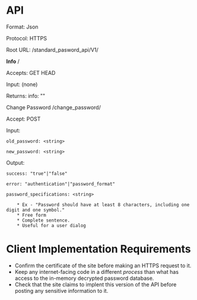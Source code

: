 # API

Format: Json

Protocol: HTTPS

Root URL: /standard_pasword_api/V1/

**Info** /

Accepts:
    GET HEAD

Input:
    (none)

Returns:
    info: ""

Change Password /change_password/

Accept: POST

Input:

    old_password: <string>

    new_password: <string>

Output:

    success: "true"|"false"

    error: "authentication"|"password_format"

    password_specifications: <string>

        * Ex - "Password should have at least 8 characters, including one digit and one symbol."
        * Free form
        * Complete sentence.
        * Useful for a user dialog

# Client Implementation Requirements

* Confirm the certificate of the site before making an HTTPS request to it.
* Keep any internet-facing code in a different *process* than what has access to the in-memory decrypted password database.
* Check that the site claims to implent this version of the API before posting any sensitive information to it.
